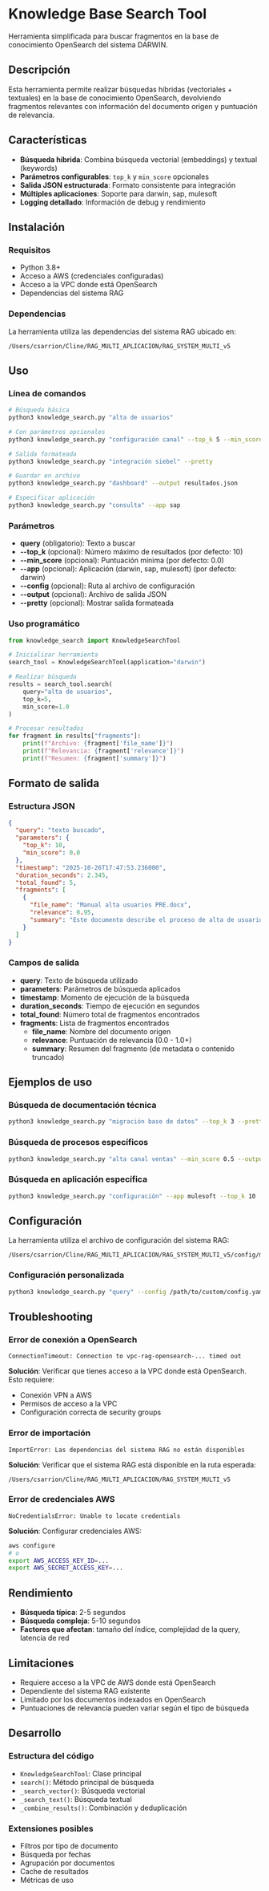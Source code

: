 # Knowledge Base Search Tool

Herramienta simplificada para buscar fragmentos en la base de conocimiento OpenSearch del sistema DARWIN.

## Descripción

Esta herramienta permite realizar búsquedas híbridas (vectoriales + textuales) en la base de conocimiento OpenSearch, devolviendo fragmentos relevantes con información del documento origen y puntuación de relevancia.

## Características

- **Búsqueda híbrida**: Combina búsqueda vectorial (embeddings) y textual (keywords)
- **Parámetros configurables**: `top_k` y `min_score` opcionales
- **Salida JSON estructurada**: Formato consistente para integración
- **Múltiples aplicaciones**: Soporte para darwin, sap, mulesoft
- **Logging detallado**: Información de debug y rendimiento

## Instalación

### Requisitos

- Python 3.8+
- Acceso a AWS (credenciales configuradas)
- Acceso a la VPC donde está OpenSearch
- Dependencias del sistema RAG

### Dependencias

La herramienta utiliza las dependencias del sistema RAG ubicado en:
```
/Users/csarrion/Cline/RAG_MULTI_APLICACION/RAG_SYSTEM_MULTI_v5
```

## Uso

### Línea de comandos

```bash
# Búsqueda básica
python3 knowledge_search.py "alta de usuarios"

# Con parámetros opcionales
python3 knowledge_search.py "configuración canal" --top_k 5 --min_score 1.0

# Salida formateada
python3 knowledge_search.py "integración siebel" --pretty

# Guardar en archivo
python3 knowledge_search.py "dashboard" --output resultados.json

# Especificar aplicación
python3 knowledge_search.py "consulta" --app sap
```

### Parámetros

- **query** (obligatorio): Texto a buscar
- **--top_k** (opcional): Número máximo de resultados (por defecto: 10)
- **--min_score** (opcional): Puntuación mínima (por defecto: 0.0)
- **--app** (opcional): Aplicación (darwin, sap, mulesoft) (por defecto: darwin)
- **--config** (opcional): Ruta al archivo de configuración
- **--output** (opcional): Archivo de salida JSON
- **--pretty** (opcional): Mostrar salida formateada

### Uso programático

```python
from knowledge_search import KnowledgeSearchTool

# Inicializar herramienta
search_tool = KnowledgeSearchTool(application="darwin")

# Realizar búsqueda
results = search_tool.search(
    query="alta de usuarios",
    top_k=5,
    min_score=1.0
)

# Procesar resultados
for fragment in results["fragments"]:
    print(f"Archivo: {fragment['file_name']}")
    print(f"Relevancia: {fragment['relevance']}")
    print(f"Resumen: {fragment['summary']}")
```

## Formato de salida

### Estructura JSON

```json
{
  "query": "texto buscado",
  "parameters": {
    "top_k": 10,
    "min_score": 0.0
  },
  "timestamp": "2025-10-26T17:47:53.236000",
  "duration_seconds": 2.345,
  "total_found": 5,
  "fragments": [
    {
      "file_name": "Manual alta usuarios PRE.docx",
      "relevance": 0.95,
      "summary": "Este documento describe el proceso de alta de usuarios en el sistema DARWIN PRE..."
    }
  ]
}
```

### Campos de salida

- **query**: Texto de búsqueda utilizado
- **parameters**: Parámetros de búsqueda aplicados
- **timestamp**: Momento de ejecución de la búsqueda
- **duration_seconds**: Tiempo de ejecución en segundos
- **total_found**: Número total de fragmentos encontrados
- **fragments**: Lista de fragmentos encontrados
  - **file_name**: Nombre del documento origen
  - **relevance**: Puntuación de relevancia (0.0 - 1.0+)
  - **summary**: Resumen del fragmento (de metadata o contenido truncado)

## Ejemplos de uso

### Búsqueda de documentación técnica

```bash
python3 knowledge_search.py "migración base de datos" --top_k 3 --pretty
```

### Búsqueda de procesos específicos

```bash
python3 knowledge_search.py "alta canal ventas" --min_score 0.5 --output canal_docs.json
```

### Búsqueda en aplicación específica

```bash
python3 knowledge_search.py "configuración" --app mulesoft --top_k 10
```

## Configuración

La herramienta utiliza el archivo de configuración del sistema RAG:
```
/Users/csarrion/Cline/RAG_MULTI_APLICACION/RAG_SYSTEM_MULTI_v5/config/multi_app_config.yaml
```

### Configuración personalizada

```bash
python3 knowledge_search.py "query" --config /path/to/custom/config.yaml
```

## Troubleshooting

### Error de conexión a OpenSearch

```
ConnectionTimeout: Connection to vpc-rag-opensearch-... timed out
```

**Solución**: Verificar que tienes acceso a la VPC donde está OpenSearch. Esto requiere:
- Conexión VPN a AWS
- Permisos de acceso a la VPC
- Configuración correcta de security groups

### Error de importación

```
ImportError: Las dependencias del sistema RAG no están disponibles
```

**Solución**: Verificar que el sistema RAG está disponible en la ruta esperada:
```
/Users/csarrion/Cline/RAG_MULTI_APLICACION/RAG_SYSTEM_MULTI_v5
```

### Error de credenciales AWS

```
NoCredentialsError: Unable to locate credentials
```

**Solución**: Configurar credenciales AWS:
```bash
aws configure
# o
export AWS_ACCESS_KEY_ID=...
export AWS_SECRET_ACCESS_KEY=...
```

## Rendimiento

- **Búsqueda típica**: 2-5 segundos
- **Búsqueda compleja**: 5-10 segundos
- **Factores que afectan**: tamaño del índice, complejidad de la query, latencia de red

## Limitaciones

- Requiere acceso a la VPC de AWS donde está OpenSearch
- Dependiente del sistema RAG existente
- Limitado por los documentos indexados en OpenSearch
- Puntuaciones de relevancia pueden variar según el tipo de búsqueda

## Desarrollo

### Estructura del código

- `KnowledgeSearchTool`: Clase principal
- `search()`: Método principal de búsqueda
- `_search_vector()`: Búsqueda vectorial
- `_search_text()`: Búsqueda textual
- `_combine_results()`: Combinación y deduplicación

### Extensiones posibles

- Filtros por tipo de documento
- Búsqueda por fechas
- Agrupación por documentos
- Cache de resultados
- Métricas de uso
